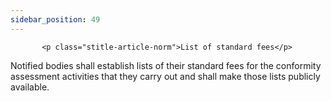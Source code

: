 ```yaml
---
sidebar_position: 49
---
```

           <p class="stitle-article-norm">List of standard fees</p>
   <p class="norm">Notified bodies shall establish lists of their 
standard fees for the conformity assessment activities that they carry 
out and shall make those lists publicly available.</p>
   <p>
      
      
   </p>
   